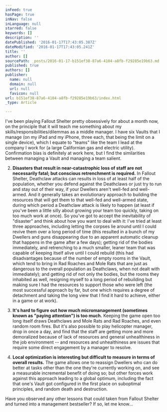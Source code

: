 ```yaml
---
inFeed: true
hasPage: true
inNav: false
inLanguage: null
starred: false
keywords: []
description: ''
datePublished: '2016-01-17T17:43:05.387Z'
dateModified: '2016-01-17T17:43:05.241Z'
title: ''
author: []
sourcePath: _posts/2016-01-17-b151ef38-87a6-4104-a8fb-f29285e19b63.md
published: true
authors: []
publisher:
  name: null
  domain: null
  url: null
  favicon: null
url: b151ef38-87a6-4104-a8fb-f29285e19b63/index.html
_type: Article

---
```

I've been playing Fallout Shelter pretty obsessively for about a month now, on the principle that it will teach me something about my skills/responsibilities/dilemmas as a middle manager.  I have six Vaults that I manage (on my iPad and my iPhone, three each, that being the limit on a single device), which I equate to "teams" like the team I lead at the company I work for (a large Californian gas and electric utility).  Confirmation bias is definitely at work here, but I find the similarities between managing a Vault and managing a team salient.

2) **Disasters that result in near-catastrophic loss of staff are not necessarily fatal; but conscious retrenchment is required.** In Fallout Shelter, Deathclaw attacks can results in loss of at least half of the population, whether you defend against the Deathclaws or just try to run and stay out of their way, if your Dwellers aren't well-fed and well-armed.  And it generally takes an evolutionary approach to building the resources that will get them to that well-fed and well-armed state, during which period a Deathclaw attack is likely to happen (at least if you've been a little silly about growing your team too quickly, taking on too much work at once).  So you've got to accept the inevitability of "disaster" and think about how you want to deal with it: I've tried at least three approaches, including letting the corpses lie around until I could revive them over a long period of time (this resulted in a bunch of my Dwellers and guns disappearing due to an apparent automatic cleanup that happens in the game after a few days); getting rid of the bodies immediately, and retrenching to a much smaller, leaner team that was capable of keeping itself alive until I could rebuild (this had disadvantages because of the number of empty rooms in the Vault, which tend to bring in Rad Roaches and Mole Rats that are just as dangerous to the overall population as Deathclaws, when not dealt with immediately); and getting rid of not only the bodies, but the rooms they inhabited as well, resigning myself to a long period of rebuilding but making sure I had the resources to support those who were left (the most successful approach by far, but one which requires a degree of detachment and taking the long view that I find it hard to achieve, either in a game or at work). 

3) **It's hard to figure out how much micromanagement (sometimes known as "paying attention") is too ****much****.** Keeping the game open too long itself draws Deathclaws and Mole Rats and Rad Roaches, and even random room fires.  But it's also possible to play helicopter manager, drop in once a day, and find that the staff are getting more and more demoralized because of lack of resources and general unhealthiness in the job environment -- and resources and unhealthiness are issues that require some direct engagement by a manager to resolve.

4) **Local optimization is interesting but difficult to measure in terms of overall results.** The game allows one to reassign Dwellers who can do better at tasks other than the one they're currently working on, and see a measurable incremental benefit of doing so; but other forces work against this approach leading to a global optimum, including the fact that one's Vault got configured in the first place on suboptimal principles, and random death and destruction.

Have you observed any other lessons that could taken from Fallout Shelter and turned into a management bestseller?  If so, let me know...